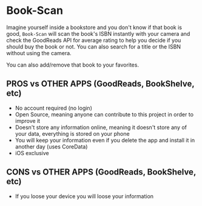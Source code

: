 # Book-Scan

Imagine yourself inside a bookstore and you don't know if that book is good, ```Book-Scan``` will scan the book's ISBN instantly with your camera and check the GoodReads API for average rating to help you decide if you should buy the book or not. You can also search for a title or the ISBN without using the camera.

You can also add/remove that book to your favorites.


## PROS vs OTHER APPS (GoodReads, BookShelve, etc)

- No account required (no login)
- Open Source, meaning anyone can contribute to this project in order to improve it
- Doesn't store any information online, meaning it doesn't store any of your data, everything is stored on your phone
- You will keep your information even if you delete the app and install it in another day (uses CoreData)
- iOS exclusive

## CONS vs OTHER APPS (GoodReads, BookShelve, etc)

- If you loose your device you will loose your information
